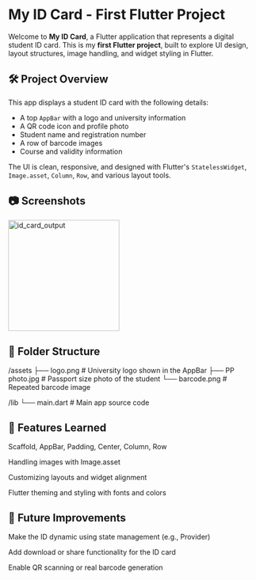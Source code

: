 # My ID Card - First Flutter Project

Welcome to **My ID Card**, a Flutter application that represents a digital student ID card. This is my **first Flutter project**, built to explore UI design, layout structures, image handling, and widget styling in Flutter.

## 🛠️ Project Overview

This app displays a student ID card with the following details:
- A top `AppBar` with a logo and university information
- A QR code icon and profile photo
- Student name and registration number
- A row of barcode images
- Course and validity information

The UI is clean, responsive, and designed with Flutter's `StatelessWidget`, `Image.asset`, `Column`, `Row`, and various layout tools.

## 📷 Screenshots

<img width="224" alt="id_card_output" src="https://github.com/user-attachments/assets/8c84c0a6-7fe0-4464-973d-e216d23a0244" />


## 📁 Folder Structure
/assets
 ├── logo.png # University logo shown in the AppBar
 ├── PP photo.jpg # Passport size photo of the student
 └── barcode.png # Repeated barcode image

/lib
└── main.dart # Main app source code

## 📌 Features Learned
Scaffold, AppBar, Padding, Center, Column, Row

Handling images with Image.asset

Customizing layouts and widget alignment

Flutter theming and styling with fonts and colors

## 📖 Future Improvements
Make the ID dynamic using state management (e.g., Provider)

Add download or share functionality for the ID card

Enable QR scanning or real barcode generation




